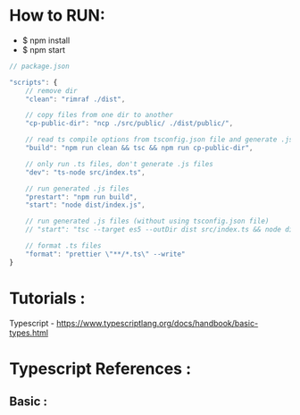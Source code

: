 # How to RUN:
* $ npm install
* $ npm start

```javascript
// package.json

"scripts": {
    // remove dir
    "clean": "rimraf ./dist",

    // copy files from one dir to another
    "cp-public-dir": "ncp ./src/public/ ./dist/public/",

    // read ts compile options from tsconfig.json file and generate .js files
    "build": "npm run clean && tsc && npm run cp-public-dir",

    // only run .ts files, don't generate .js files
    "dev": "ts-node src/index.ts",

    // run generated .js files
    "prestart": "npm run build",
    "start": "node dist/index.js",

    // run generated .js files (without using tsconfig.json file)
    // "start": "tsc --target es5 --outDir dist src/index.ts && node dist/index.js",

    // format .ts files
    "format": "prettier \"**/*.ts\" --write"
}
```

# Tutorials : 
Typescript - https://www.typescriptlang.org/docs/handbook/basic-types.html

# Typescript References :
## Basic :
